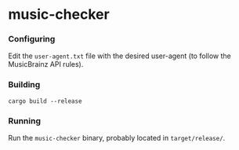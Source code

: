 # music-checker

### Configuring

Edit the `user-agent.txt` file with the desired user-agent (to follow the MusicBrainz API rules).

### Building

`cargo build --release`

### Running

Run the `music-checker` binary, probably located in `target/release/`.
